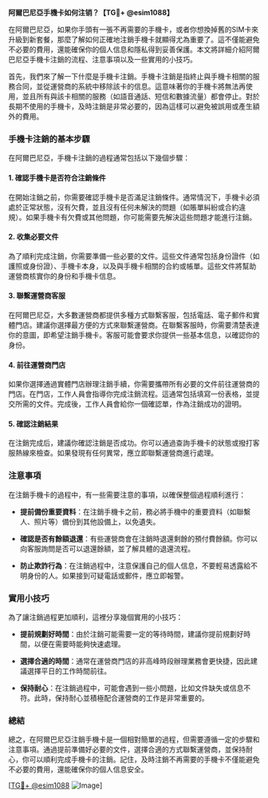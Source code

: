 **阿爾巴尼亞手機卡如何注销？【TG💪+ @esim1088】**

在阿爾巴尼亞，如果你手頭有一張不再需要的手機卡，或者你想換掉舊的SIM卡來升級到新套餐，那麼了解如何正確地注銷手機卡就顯得尤為重要了。這不僅能避免不必要的費用，還能確保你的個人信息和隱私得到妥善保護。本文將詳細介紹阿爾巴尼亞手機卡注銷的流程、注意事項以及一些實用的小技巧。

首先，我們來了解一下什麼是手機卡注銷。手機卡注銷是指終止與手機卡相關的服務合同，並從運營商的系統中移除該卡的信息。這意味著你的手機卡將無法再使用，並且所有與該卡相關的服務（如語音通話、短信和數據流量）都會停止。對於長期不使用的手機卡，及時注銷是非常必要的，因為這樣可以避免被誤用或產生額外的費用。

### 手機卡注銷的基本步驟

在阿爾巴尼亞，手機卡注銷的過程通常包括以下幾個步驟：

#### 1. 確認手機卡是否符合注銷條件
在開始注銷之前，你需要確認手機卡是否滿足注銷條件。通常情況下，手機卡必須處於正常狀態，沒有欠費，並且沒有任何未解決的問題（如賬單糾紛或合約違規）。如果手機卡有欠費或其他問題，你可能需要先解決這些問題才能進行注銷。

#### 2. 收集必要文件
為了順利完成注銷，你需要準備一些必要的文件。這些文件通常包括身份證件（如護照或身份證）、手機卡本身，以及與手機卡相關的合約或帳單。這些文件將幫助運營商核實你的身份和手機卡信息。

#### 3. 聯繫運營商客服
在阿爾巴尼亞，大多數運營商都提供多種方式聯繫客服，包括電話、電子郵件和實體門店。建議你選擇最方便的方式來聯繫運營商。在聯繫客服時，你需要清楚表達你的意圖，即希望注銷手機卡。客服可能會要求你提供一些基本信息，以確認你的身份。

#### 4. 前往運營商門店
如果你選擇通過實體門店辦理注銷手續，你需要攜帶所有必要的文件前往運營商的門店。在門店，工作人員會指導你完成注銷流程。這通常包括填寫一份表格，並提交所需的文件。完成後，工作人員會給你一個確認單，作為注銷成功的證明。

#### 5. 確認注銷結果
在注銷完成后，建議你確認注銷是否成功。你可以通過查詢手機卡的狀態或撥打客服熱線來檢查。如果發現有任何異常，應立即聯繫運營商進行處理。

### 注意事項

在注銷手機卡的過程中，有一些需要注意的事項，以確保整個過程順利進行：

- **提前備份重要資料**：在注銷手機卡之前，務必將手機中的重要資料（如聯繫人、照片等）備份到其他設備上，以免遺失。
  
- **確認是否有餘額退還**：有些運營商會在注銷時退還剩餘的預付費餘額。你可以向客服詢問是否可以退還餘額，並了解具體的退還流程。

- **防止欺詐行為**：在注銷過程中，注意保護自己的個人信息，不要輕易透露給不明身份的人。如果接到可疑電話或郵件，應立即報警。

### 實用小技巧

為了讓注銷過程更加順利，這裡分享幾個實用的小技巧：

- **提前規劃好時間**：由於注銷可能需要一定的等待時間，建議你提前規劃好時間，以便在需要時能夠快速處理。

- **選擇合適的時間**：通常在運營商門店的非高峰時段辦理業務會更快捷，因此建議選擇平日的工作時間前往。

- **保持耐心**：在注銷過程中，可能會遇到一些小問題，比如文件缺失或信息不符。此時，保持耐心並積極配合運營商的工作是非常重要的。

### 總結

總之，在阿爾巴尼亞注銷手機卡是一個相對簡單的過程，但需要遵循一定的步驟和注意事項。通過提前準備好必要的文件，選擇合適的方式聯繫運營商，並保持耐心，你可以順利完成手機卡的注銷。記住，及時注銷不再需要的手機卡不僅能避免不必要的費用，還能確保你的個人信息安全。

[[TG💪+ @esim1088](https://t.me/s/esim1088) ![Image](https://i.postimg.cc/4NQfJmqS/Snipaste-2025-05-13-00-14-12.png)]